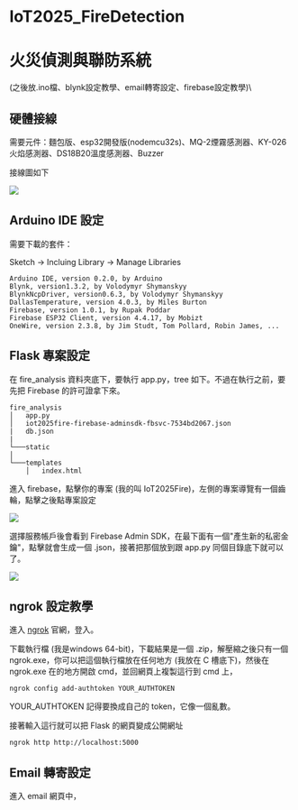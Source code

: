 # IoT2025_FireDetection

# 火災偵測與聯防系統

(之後放.ino檔、blynk設定教學、email轉寄設定、firebase設定教學)\



## 硬體接線
需要元件：麵包版、esp32開發版(nodemcu32s)、MQ-2煙霧感測器、KY-026火焰感測器、DS18B20溫度感測器、Buzzer

接線圖如下

<img src="/img/Wiring Diagram.png" />



## Arduino IDE 設定
需要下載的套件：

Sketch -> Incluing Library -> Manage Libraries
```
Arduino IDE, version 0.2.0, by Arduino
Blynk, version1.3.2, by Volodymyr Shymanskyy
BlynkNcpDriver, version0.6.3, by Volodymyr Shymanskyy
DallasTemperature, version 4.0.3, by Miles Burton
Firebase, version 1.0.1, by Rupak Poddar
Firebase ESP32 Client, version 4.4.17, by Mobizt
OneWire, version 2.3.8, by Jim Studt, Tom Pollard, Robin James, ...
```



## Flask 專案設定
在 fire_analysis 資料夾底下，要執行 app.py，tree 如下。不過在執行之前，要先把 Firebase 的許可證拿下來。
```
fire_analysis
│   app.py
│   iot2025fire-firebase-adminsdk-fbsvc-7534bd2067.json
|   db.json
|
└───static
│   
└───templates
    │   index.html
```
進入 firebase，點擊你的專案 (我的叫 IoT2025Fire)，左側的專案導覽有一個齒輪，點擊之後點專案設定

<img src="/img/flask_1.png" />

選擇服務帳戶後會看到 Firebase Admin SDK，在最下面有一個"產生新的私密金鑰"，點擊就會生成一個 .json，接著把那個放到跟 app.py 同個目錄底下就可以了。

<img src="/img/flask_2.png" />



## ngrok 設定教學
進入 [ngrok](https://ngrok.com/) 官網，登入。

下載執行檔 (我是windows 64-bit)，下載結果是一個 .zip，解壓縮之後只有一個 ngrok.exe，你可以把這個執行檔放在任何地方 (我放在 C 槽底下)，然後在 ngrok.exe 在的地方開啟 cmd，並回網頁上複製這行到 cmd 上，
```
ngrok config add-authtoken YOUR_AUTHTOKEN
```
YOUR_AUTHTOKEN 記得要換成自己的 token，它像一個亂數。

接著輸入這行就可以把 Flask 的網頁變成公開網址
```
ngrok http http://localhost:5000
```



## Email 轉寄設定
進入 email 網頁中，



